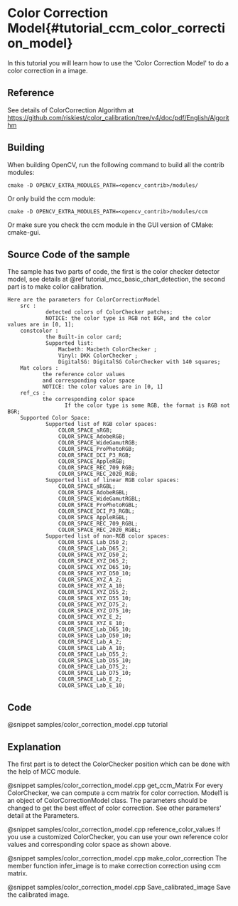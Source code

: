 Color Correction Model{#tutorial_ccm_color_correction_model}
===========================

In this tutorial you will learn how to use the 'Color Correction Model' to do a color correction in a image.

Reference
----

See details of ColorCorrection Algorithm at https://github.com/riskiest/color_calibration/tree/v4/doc/pdf/English/Algorithm

Building
----

When building OpenCV, run the following command to build all the contrib modules:

```make
cmake -D OPENCV_EXTRA_MODULES_PATH=<opencv_contrib>/modules/
```

Or only build the ccm module:

```make
cmake -D OPENCV_EXTRA_MODULES_PATH=<opencv_contrib>/modules/ccm
```

Or make sure you check the ccm module in the GUI version of CMake: cmake-gui.

Source Code of the sample
-----------

The sample has two parts of code, the first is the color checker detector model, see details at @ref tutorial_mcc_basic_chart_detection, the second part is to make collor calibration.

```
Here are the parameters for ColorCorrectionModel
    src :
            detected colors of ColorChecker patches;
            NOTICE: the color type is RGB not BGR, and the color values are in [0, 1];
    constcolor :
            the Built-in color card;
            Supported list:
                Macbeth: Macbeth ColorChecker ;
                Vinyl: DKK ColorChecker ;
                DigitalSG: DigitalSG ColorChecker with 140 squares;
    Mat colors :
           the reference color values
           and corresponding color space
           NOTICE: the color values are in [0, 1]
    ref_cs :
           the corresponding color space
                  If the color type is some RGB, the format is RGB not BGR;
    Supported Color Space:
            Supported list of RGB color spaces:
                COLOR_SPACE_sRGB;
                COLOR_SPACE_AdobeRGB;
                COLOR_SPACE_WideGamutRGB;
                COLOR_SPACE_ProPhotoRGB;
                COLOR_SPACE_DCI_P3_RGB;
                COLOR_SPACE_AppleRGB;
                COLOR_SPACE_REC_709_RGB;
                COLOR_SPACE_REC_2020_RGB;
            Supported list of linear RGB color spaces:
                COLOR_SPACE_sRGBL;
                COLOR_SPACE_AdobeRGBL;
                COLOR_SPACE_WideGamutRGBL;
                COLOR_SPACE_ProPhotoRGBL;
                COLOR_SPACE_DCI_P3_RGBL;
                COLOR_SPACE_AppleRGBL;
                COLOR_SPACE_REC_709_RGBL;
                COLOR_SPACE_REC_2020_RGBL;
            Supported list of non-RGB color spaces:
                COLOR_SPACE_Lab_D50_2;
                COLOR_SPACE_Lab_D65_2;
                COLOR_SPACE_XYZ_D50_2;
                COLOR_SPACE_XYZ_D65_2;
                COLOR_SPACE_XYZ_D65_10;
                COLOR_SPACE_XYZ_D50_10;
                COLOR_SPACE_XYZ_A_2;
                COLOR_SPACE_XYZ_A_10;
                COLOR_SPACE_XYZ_D55_2;
                COLOR_SPACE_XYZ_D55_10;
                COLOR_SPACE_XYZ_D75_2;
                COLOR_SPACE_XYZ_D75_10;
                COLOR_SPACE_XYZ_E_2;
                COLOR_SPACE_XYZ_E_10;
                COLOR_SPACE_Lab_D65_10;
                COLOR_SPACE_Lab_D50_10;
                COLOR_SPACE_Lab_A_2;
                COLOR_SPACE_Lab_A_10;
                COLOR_SPACE_Lab_D55_2;
                COLOR_SPACE_Lab_D55_10;
                COLOR_SPACE_Lab_D75_2;
                COLOR_SPACE_Lab_D75_10;
                COLOR_SPACE_Lab_E_2;
                COLOR_SPACE_Lab_E_10;
```


## Code

@snippet samples/color_correction_model.cpp tutorial

## Explanation

The first part is to detect the ColorChecker position which can be done with the help of MCC module.

@snippet samples/color_correction_model.cpp get_ccm_Matrix
For every ColorChecker, we can compute a ccm matrix for color correction. Model1 is an object of ColorCorrectionModel class. The parameters should be changed to get the best effect of color correction. See other parameters' detail at the Parameters.

@snippet samples/color_correction_model.cpp reference_color_values
If you use a customized ColorChecker, you can use your own reference color values and corresponding color space as shown above.

@snippet samples/color_correction_model.cpp make_color_correction
The member function infer_image is to make correction correction using ccm matrix.

@snippet samples/color_correction_model.cpp Save_calibrated_image
Save the calibrated image.
